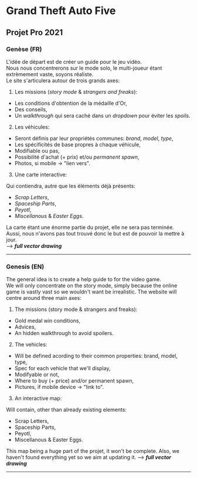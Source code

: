 # Grand Theft Auto Five

## Projet Pro 2021

### Genèse (FR)

L'idée de départ est de créer un guide pour le jeu vidéo.  
Nous nous concentrerons sur le mode solo, le multi-joueur étant extrèmement vaste, soyons réaliste.  
Le site s'articulera autour de trois grands axes:  

1. Les missions (*story mode* & *strangers and freaks*):

- Les conditions d'obtention de la médaille d'Or,  
- Des conseils,  
- Un *walkthrough* qui sera caché dans un *dropdown* pour éviter les *spoils*.  

2. Les véhicules:  

- Seront définis par leur propriétés communes: *brand*, *model*, *type*,  
- Les spécificités de base propres à chaque véhicule,  
- Modifiable ou pas,  
- Possibilité d'achat (+ prix) et/ou *permanent spawn*,  
- Photos, si mobile -> "lien vers".  

3. Une carte interactive:  

Qui contiendra, autre que les éléments déjà présents:  

- *Scrap Letters*,  
- *Spaceship Parts*,  
- *Peyotl*,  
- *Miscellanous* & *Easter Eggs*.  

La carte étant une énorme partie du projet, elle ne sera pas terminée.  
Aussi, nous n'avons pas tout trouvé donc le but est de pouvoir la mettre à jour.  
--> **_full vector drawing_**  

---

### Genesis (EN)

The general idea is to create a help guide to for the video game.  
We will only concentrate on the story mode, simply because the online game is vastly vast so we wouldn't want be irrealistic.
The website will centre around three main axes:

1. The missions (story mode & strangers and freaks):

- Gold medal win conditions,
- Advices,
- An hidden walkthrough to avoid spoilers.

2. The vehicles:

- Will be defined acording to their common properties: brand, model, type,
- Spec for each vehicle that we'll display,
- Modifyable or not,
- Where to buy (+ price) and/or permanent spawn,
- Pictures, if mobile device -> "link to".

3. An interactive map:

Will contain, other than already existing elements:

- Scrap Letters,
- Spaceship Parts,
- Peyotl,
- Miscellanous & Easter Eggs.

This map being a huge part of the projet, it won't be complete.
Also, we haven't found everything yet so we aim at updating it.
--> **_full vector drawing_**

---